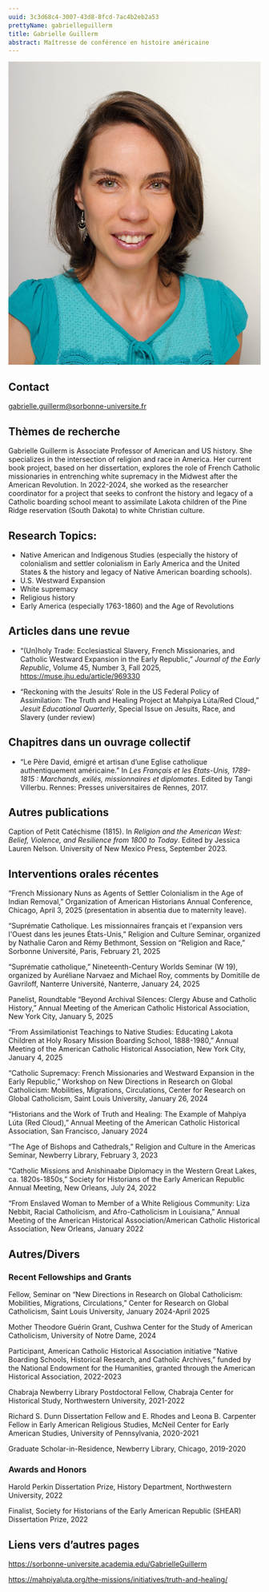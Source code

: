 ```yaml
---
uuid: 3c3d68c4-3007-43d8-8fcd-7ac4b2eb2a53
prettyName: gabrielleguillerm
title: Gabrielle Guillerm
abstract: Maîtresse de conférence en histoire américaine
---
```




![small](Guillerm_Gabrielle.jpg)

## Contact

gabrielle.guillerm@sorbonne-universite.fr

## Thèmes de recherche

Gabrielle Guillerm is Associate Professor of American and US history. She specializes in the intersection of religion and race in America. Her current book project, based on her dissertation, explores the role of French Catholic missionaries in entrenching white supremacy in the Midwest after the American Revolution. In 2022-2024, she worked as the researcher coordinator for a project that seeks to confront the history and legacy of a Catholic boarding school meant to assimilate Lakota children of the Pine Ridge reservation (South Dakota) to white Christian culture. 

## Research Topics:

- Native American and Indigenous Studies (especially the history of colonialism and settler colonialism in Early America and the United States & the history and legacy of Native American boarding schools). 
- U.S. Westward Expansion
- White supremacy
- Religious history
- Early America (especially 1763-1860) and the Age of Revolutions

## Articles dans une revue

-  “(Un)holy Trade: Ecclesiastical Slavery, French Missionaries, and Catholic Westward Expansion in the Early Republic,” *Journal of the Early Republic*,  Volume 45, Number 3, Fall 2025, https://muse.jhu.edu/article/969330
  
-  “Reckoning with the Jesuits’ Role in the US Federal Policy of Assimilation: The Truth and Healing Project at Mahpíya Lúta/Red Cloud,” *Jesuit Educational Quarterly*, Special Issue on Jesuits, Race, and Slavery (under review)

## Chapitres dans un ouvrage collectif

- “Le Père David, émigré et artisan d’une Eglise catholique authentiquement américaine.” In *Les Français et les Etats-Unis, 1789-1815 : Marchands, exilés, missionnaires et diplomates*. Edited by Tangi Villerbu. Rennes: Presses universitaires de Rennes, 2017.

## Autres publications

Caption of Petit Catéchisme (1815). In *Religion and the American West: Belief, Violence, and Resilience from 1800 to Today*. Edited by Jessica Lauren Nelson. University of New Mexico Press, September 2023. 

## Interventions orales récentes

“French Missionary Nuns as Agents of Settler Colonialism in the Age of Indian Removal,” Organization of American Historians Annual Conference, Chicago, April 3, 2025 (presentation in absentia due to maternity leave). 

“Suprématie Catholique. Les missionnaires français et l'expansion vers l'Ouest dans les jeunes États-Unis,” Religion and Culture Seminar, organized by Nathalie Caron and Rémy Bethmont, Session on “Religion and Race,” Sorbonne Université, Paris, February 21, 2025

 “Suprématie catholique,” Nineteenth-Century Worlds Seminar (W 19), organized by Auréliane Narvaez and Michael Roy, comments by Domitille de Gavriloff, Nanterre Université, Nanterre, January 24, 2025

Panelist, Roundtable “Beyond Archival Silences: Clergy Abuse and Catholic History,” Annual Meeting of the American Catholic Historical Association, New York City, January 5, 2025

“From Assimilationist Teachings to Native Studies: Educating Lakota Children at Holy Rosary Mission Boarding School, 1888-1980,” Annual Meeting of the American Catholic Historical Association, New York City, January 4, 2025

“Catholic Supremacy: French Missionaries and Westward Expansion in the Early Republic,” Workshop on New Directions in Research on Global Catholicism: Mobilities, Migrations, Circulations, Center for Research on Global Catholicism, Saint Louis University, January 26, 2024

“Historians and the Work of Truth and Healing: The Example of Mahpíya Lúta (Red Cloud),” Annual Meeting of the American Catholic Historical Association, San Francisco, January 2024

“The Age of Bishops and Cathedrals,” Religion and Culture in the Americas Seminar, Newberry Library, February 3, 2023

“Catholic Missions and Anishinaabe Diplomacy in the Western Great Lakes, ca. 1820s-1850s,” Society for Historians of the Early American Republic Annual Meeting, New Orleans, July 24, 2022

“From Enslaved Woman to Member of a White Religious Community: Liza Nebbit, Racial Catholicism, and Afro-Catholicism in Louisiana,” Annual Meeting of the American Historical Association/American Catholic Historical Association, New Orleans, January 2022

## Autres/Divers

### Recent Fellowships and Grants

Fellow, Seminar on “New Directions in Research on Global Catholicism: Mobilities, Migrations, Circulations,” Center for Research on Global Catholicism, Saint Louis University, January 2024-April 2025

Mother Theodore Guérin Grant, Cushwa Center for the Study of American Catholicism, University of Notre Dame, 2024

Participant, American Catholic Historical Association initiative “Native Boarding Schools, Historical Research, and Catholic Archives,” funded by the National Endowment for the Humanities, granted through the American Historical Association, 2022-2023

Chabraja Newberry Library Postdoctoral Fellow, Chabraja Center for Historical Study, Northwestern University, 2021-2022

Richard S. Dunn Dissertation Fellow and E. Rhodes and Leona B. Carpenter Fellow in Early American Religious Studies, McNeil Center for Early American Studies, University of Pennsylvania, 2020-2021

Graduate Scholar-in-Residence, Newberry Library, Chicago, 2019-2020

### Awards and Honors

Harold Perkin Dissertation Prize, History Department, Northwestern University, 2022

Finalist, Society for Historians of the Early American Republic (SHEAR) Dissertation Prize, 2022


## Liens vers d’autres pages

https://sorbonne-universite.academia.edu/GabrielleGuillerm 

https://mahpiyaluta.org/the-missions/initiatives/truth-and-healing/ 
